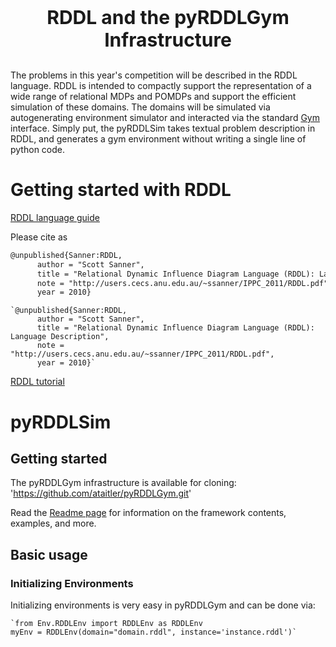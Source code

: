 <p style="font-size:30px;text-align:center"><b>RDDL and the pyRDDLGym Infrastructure</b></p>

The problems in this year's competition will be described in the RDDL language.
RDDL is intended to compactly support the representation of a wide range of relational MDPs and POMDPs and support the efficient simulation of these domains. The domains will be simulated via autogenerating environment simulator and interacted via the standard [Gym](https://www.gymlibrary.dev/) interface. Simply put, the pyRDDLSim takes textual problem description in RDDL, and generates a gym environment without writing a single line of python code.


# Getting started with RDDL
[RDDL language guide](http://users.cecs.anu.edu.au/~ssanner/IPPC_2011/RDDL.pdf)

Please cite as

```markdown
@unpublished{Sanner:RDDL,
      author = "Scott Sanner",
      title = "Relational Dynamic Influence Diagram Language (RDDL): Language Description",
      note = "http://users.cecs.anu.edu.au/~ssanner/IPPC_2011/RDDL.pdf",
      year = 2010}
```
```
`@unpublished{Sanner:RDDL,
      author = "Scott Sanner",
      title = "Relational Dynamic Influence Diagram Language (RDDL): Language Description",
      note = "http://users.cecs.anu.edu.au/~ssanner/IPPC_2011/RDDL.pdf",
      year = 2010}`
```

[RDDL tutorial](https://sites.google.com/site/rddltutorial/)

# pyRDDLSim
## Getting started
The pyRDDLGym infrastructure is available for cloning: 'https://github.com/ataitler/pyRDDLGym.git'

Read the [Readme page](https://github.com/ataitler/pyRDDLGym/README) for information on the framework contents, examples, and more.

## Basic usage

### Initializing Environments
Initializing environments is very easy in pyRDDLGym and can be done via:
```
`from Env.RDDLEnv import RDDLEnv as RDDLEnv
myEnv = RDDLEnv(domain="domain.rddl", instance='instance.rddl')`
```


